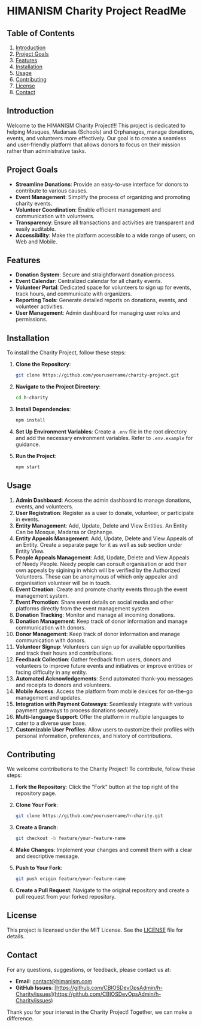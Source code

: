 # HIMANISM Charity Project ReadMe

## Table of Contents
1. [Introduction](#introduction)
2. [Project Goals](#project-goals)
3. [Features](#features)
4. [Installation](#installation)
5. [Usage](#usage)
6. [Contributing](#contributing)
7. [License](#license)
8. [Contact](#contact)

## Introduction

Welcome to the HIMANISM Charity Project!!! This project is dedicated to helping Mosques, Madarsas (Schools) and Orphanages, manage donations, events, and volunteers more effectively. Our goal is to create a seamless and user-friendly platform that allows donors to focus on their mission rather than administrative tasks.

## Project Goals

- **Streamline Donations**: Provide an easy-to-use interface for donors to contribute to various causes.
- **Event Management**: Simplify the process of organizing and promoting charity events.
- **Volunteer Coordination**: Enable efficient management and communication with volunteers.
- **Transparency**: Ensure all transactions and activities are transparent and easily auditable.
- **Accessibility**: Make the platform accessible to a wide range of users, on Web and Mobile.

## Features

- **Donation System**: Secure and straightforward donation process.
- **Event Calendar**: Centralized calendar for all charity events.
- **Volunteer Portal**: Dedicated space for volunteers to sign up for events, track hours, and communicate with organizers.
- **Reporting Tools**: Generate detailed reports on donations, events, and volunteer activities.
- **User Management**: Admin dashboard for managing user roles and permissions.

## Installation

To install the Charity Project, follow these steps:

1. **Clone the Repository**:
    ```bash
    git clone https://github.com/yourusername/charity-project.git
    ```

2. **Navigate to the Project Directory**:
    ```bash
    cd h-charity
    ```

3. **Install Dependencies**:
    ```bash
    npm install
    ```

4. **Set Up Environment Variables**:
    Create a `.env` file in the root directory and add the necessary environment variables. Refer to `.env.example` for guidance.

5. **Run the Project**:
    ```bash
    npm start
    ```

## Usage

1. **Admin Dashboard**: Access the admin dashboard to manage donations, events, and volunteers.
2. **User Registration**: Register as a user to donate, volunteer, or participate in events.
3. **Entity Management**: Add, Update, Delete and View Entities. An Entity Can be Mosque, Madarsa or Orphange.
4. **Entity Appeals Management**: Add, Update, Delete and View Appeals of an Entity. Create a separate page for it as well as sub section under Entity View.
5. **People Appeals Management**: Add, Update, Delete and View Appeals of Needy People. Needy people can consult organisation or add their own appeals by sigining in which will be verified by the Authorized Volunteers. These can be anonymous of which only appealer and organisation volunteer will be in touch.
6. **Event Creation**: Create and promote charity events through the event management system.
7. **Event Promotion**: Share event details on social media and other platforms directly from the event management system
8. **Donation Tracking**: Monitor and manage all incoming donations.
9. **Donation Management**: Keep track of donor information and manage communication with donors.
10. **Donor Management**: Keep track of donor information and manage communication with donors.
11. **Volunteer Signup**: Volunteers can sign up for available opportunities and track their hours and contributions.
12. **Feedback Collection**: Gather feedback from users, donors and volunteers to improve future events and initiatives or improve entities or facing difficulty in any entity.
13. **Automated Acknowledgements**: Send automated thank-you messages and receipts to donors and volunteers.
14. **Mobile Access**: Access the platform from mobile devices for on-the-go management and updates.
15. **Integration with Payment Gateways**: Seamlessly integrate with various payment gateways to process donations securely.
16. **Multi-language Support**: Offer the platform in multiple languages to cater to a diverse user base.
17. **Customizable User Profiles**: Allow users to customize their profiles with personal information, preferences, and history of contributions.

## Contributing

We welcome contributions to the Charity Project! To contribute, follow these steps:

1. **Fork the Repository**:
    Click the "Fork" button at the top right of the repository page.

2. **Clone Your Fork**:
    ```bash
    git clone https://github.com/yourusername/h-charity.git
    ```

3. **Create a Branch**:
    ```bash
    git checkout -b feature/your-feature-name
    ```

4. **Make Changes**: Implement your changes and commit them with a clear and descriptive message.

5. **Push to Your Fork**:
    ```bash
    git push origin feature/your-feature-name
    ```

6. **Create a Pull Request**: Navigate to the original repository and create a pull request from your forked repository.

## License

This project is licensed under the MIT License. See the [LICENSE](LICENSE) file for details.

## Contact

For any questions, suggestions, or feedback, please contact us at:
- **Email**: contact@himanism.com
- **GitHub Issues**: [https://github.com/CBIOSDevOpsAdmin/h-Charity/issues](https://github.com/CBIOSDevOpsAdmin/h-Charity/issues)

Thank you for your interest in the Charity Project! Together, we can make a difference.
